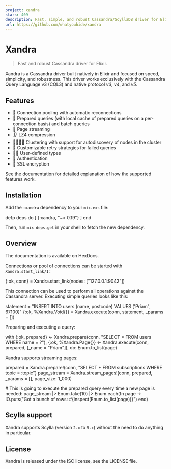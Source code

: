 ```yaml
---
project: xandra
stars: 409
description: Fast, simple, and robust Cassandra/ScyllaDB driver for Elixir.
url: https://github.com/whatyouhide/xandra
---
```


Xandra
======

> Fast and robust Cassandra driver for Elixir.

Xandra is a Cassandra driver built natively in Elixir and focused on speed, simplicity, and robustness. This driver works exclusively with the Cassandra Query Language v3 (CQL3) and native protocol _v3_, _v4_, and _v5_.

Features
--------

-   🎱 Connection pooling with automatic reconnections
-   🌯 Prepared queries (with local cache of prepared queries on a per-connection basis) and batch queries
-   📃 Page streaming
-   🗜️ LZ4 compression
-   👩‍👩‍👧‍👧 Clustering with support for autodiscovery of nodes in the cluster
-   🔁 Customizable retry strategies for failed queries
-   👩‍💻 User-defined types
-   🔑 Authentication
-   🔐 SSL encryption

See the documentation for detailed explanation of how the supported features work.

Installation
------------

Add the `:xandra` dependency to your `mix.exs` file:

defp deps do
  \[
    {:xandra, "~> 0.19"}
  \]
end

Then, run `mix deps.get` in your shell to fetch the new dependency.

Overview
--------

The documentation is available on HexDocs.

Connections or pool of connections can be started with `Xandra.start_link/1`:

{:ok, conn} \= Xandra.start\_link(nodes: \["127.0.0.1:9042"\])

This connection can be used to perform all operations against the Cassandra server. Executing simple queries looks like this:

statement \= "INSERT INTO users (name, postcode) VALUES ('Priam', 67100)"
{:ok, %Xandra.Void{}} \= Xandra.execute(conn, statement, \_params \= \[\])

Preparing and executing a query:

with {:ok, prepared} <- Xandra.prepare(conn, "SELECT \* FROM users WHERE name = ?"),
     {:ok, %Xandra.Page{}} <- Xandra.execute(conn, prepared, \[\_name \= "Priam"\]),
     do: Enum.to\_list(page)

Xandra supports streaming pages:

prepared \= Xandra.prepare!(conn, "SELECT \* FROM subscriptions WHERE topic = :topic")
page\_stream \= Xandra.stream\_pages!(conn, prepared, \_params \= \[\], page\_size: 1\_000)

\# This is going to execute the prepared query every time a new page is needed:
page\_stream
|> Enum.take(10)
|> Enum.each(fn page \-> IO.puts("Got a bunch of rows: #{inspect(Enum.to\_list(page))}") end)

Scylla support
--------------

Xandra supports Scylla (version `2.x` to `5.x`) without the need to do anything in particular.

License
-------

Xandra is released under the ISC license, see the LICENSE file.
